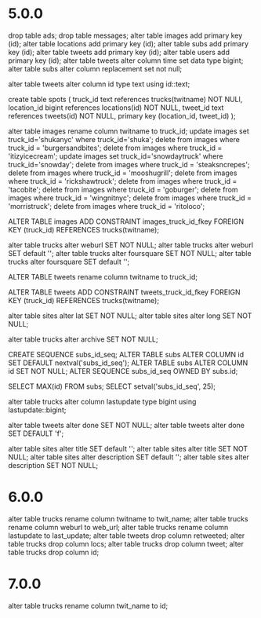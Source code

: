 # 5.0.0

drop table ads;
drop table messages;
alter table images add primary key (id);
alter table locations add primary key (id);
alter table subs add primary key (id);
alter table tweets add primary key (id);
alter table users add primary key (id);
alter table tweets alter column time set data type bigint;
alter table subs alter column replacement set not null;

alter table tweets alter column id type text using id::text;

create table spots (
truck_id text references trucks(twitname) NOT NULl,
location_id bigint references locations(id) NOT NULL,
tweet_id text references tweets(id) NOT NULL,
primary key (location_id, tweet_id)
);

alter table images rename column twitname to truck_id;
update images set truck_id='shukanyc' where truck_id='shuka';
delete from images where truck_id = 'burgersandbites';
delete from images where truck_id = 'itizyicecream';
update images set truck_id='snowdaytruck' where truck_id='snowday';
delete from images where truck_id = 'steaksncrepes';
delete from images where truck_id = 'mooshugrill';
delete from images where truck_id = 'rickshawtruck';
delete from images where truck_id = 'tacobite';
delete from images where truck_id = 'goburger';
delete from images where truck_id = 'wingnitnyc';
delete from images where truck_id = 'morristruck';
delete from images where truck_id = 'ritoloco';

ALTER TABLE images
ADD CONSTRAINT images_truck_id_fkey
FOREIGN KEY (truck_id)
REFERENCES trucks(twitname);

alter table trucks alter weburl SET NOT NULL;
alter table trucks alter weburl SET default '';
alter table trucks alter foursquare SET NOT NULL;
alter table trucks alter foursquare SET default '';

ALTER TABLE tweets rename column twitname to truck_id;

ALTER TABLE tweets
ADD CONSTRAINT tweets_truck_id_fkey
FOREIGN KEY (truck_id)
REFERENCES trucks(twitname);

alter table sites alter lat SET NOT NULL;
alter table sites alter long SET NOT NULL;

alter table trucks alter archive SET NOT NULL;

CREATE SEQUENCE subs_id_seq;
ALTER TABLE subs ALTER COLUMN id SET DEFAULT nextval('subs_id_seq');
ALTER TABLE subs ALTER COLUMN id SET NOT NULL;
ALTER SEQUENCE subs_id_seq OWNED BY subs.id;

SELECT MAX(id) FROM subs;
SELECT setval('subs_id_seq', 25);

alter table trucks alter column lastupdate type bigint using lastupdate::bigint;

alter table tweets alter done SET NOT NULL;
alter table tweets alter done SET DEFAULT 'f';

alter table sites alter title SET default '';
alter table sites alter title SET NOT NULL;
alter table sites alter description SET default '';
alter table sites alter description SET NOT NULL;

# 6.0.0

alter table trucks rename column twitname to twit_name;
alter table trucks rename column weburl to web_url;
alter table trucks rename column lastupdate to last_update;
alter table tweets drop column retweeted;
alter table trucks drop column locs;
alter table trucks drop column tweet;
alter table trucks drop column id;

# 7.0.0

alter table trucks rename column twit_name to id;